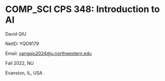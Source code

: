 # COMP_SCI CPS 348: Introduction to AI

David QIU

NetID: YQO9179

Email: yangqiu2024@u.northwestern.edu 

Fall 2022, NU

Evanston, IL, USA
